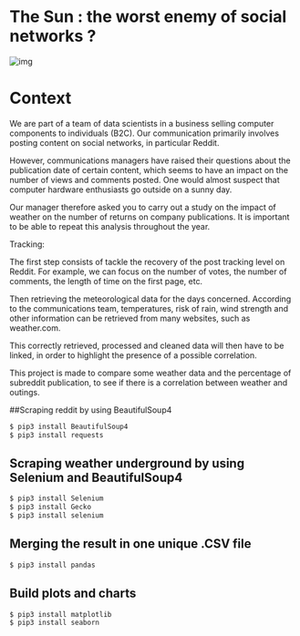 The Sun : the worst enemy of social networks ?
================================================


![img](https://external-content.duckduckgo.com/iu/?u=http%3A%2F%2Ffondation-valentin-ribet.org%2Fwp-content%2Fuploads%2F2016%2F12%2Flogo-simplon.gif&f=1&nofb=1.png)

# Context 

We are part of a team of data scientists in a business selling computer components to individuals (B2C). Our communication primarily involves posting content on social networks, in particular Reddit.

However, communications managers have raised their questions about the publication date of certain content, which seems to have an impact on the number of views and comments posted. One would almost suspect that computer hardware enthusiasts go outside on a sunny day.

Our manager therefore asked you to carry out a study on the impact of weather on the number of returns on company publications. It is important to be able to repeat this analysis throughout the year.


Tracking:

The first step consists of tackle the recovery of the post tracking level on Reddit. For example, we can focus on the number of votes, the number of comments, the length of time on the first page, etc.

Then retrieving the meteorological data for the days concerned. According to the communications team, temperatures, risk of rain, wind strength and other information can be retrieved from many websites, such as weather.com.

This correctly retrieved, processed and cleaned data will then have to be linked, in order to highlight the presence of a possible correlation.


This project is made to compare some weather data and the percentage of subreddit publication, to see if there is a correlation between weather and outings.

##Scraping reddit by using BeautifulSoup4

```bash
$ pip3 install BeautifulSoup4
$ pip3 install requests
```


## Scraping weather underground by using Selenium and BeautifulSoup4

```bash
$ pip3 install Selenium
$ pip3 install Gecko
$ pip3 install selenium
```


## Merging the result in one unique .CSV file

```bash
$ pip3 install pandas

```


## Build plots and charts

```bash
$ pip3 install matplotlib
$ pip3 install seaborn

```
